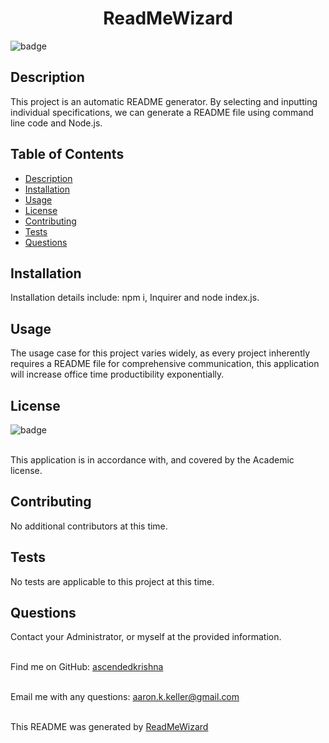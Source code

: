 
<h1 align="center">ReadMeWizard</h1>

![badge](https://img.shields.io/badge/License-Academic-brightgreen)<br />   

## Description
 This project is an automatic README generator. By selecting and inputting individual specifications, we can generate a README file using command line code and Node.js.

## Table of Contents
- [Description](#description)
- [Installation](#installation)
- [Usage](#usage)
- [License](#license)
- [Contributing](#contributing)
- [Tests](#tests)
- [Questions](#questions)

## Installation
 Installation details include: npm i, Inquirer and node index.js.

## Usage
 The usage case for this project varies widely, as every project inherently requires a README file for comprehensive communication, this application will increase office time productibility exponentially.

## License
![badge](https://img.shields.io/badge/License-Academic-brightgreen)
<br /><br />

This application is in accordance with, and covered by the Academic license. 

## Contributing
 No additional contributors at this time.

## Tests
 No tests are applicable to this project at this time.

## Questions
 Contact your Administrator, or myself at the provided information.<br /><br />

Find me on GitHub: [ascendedkrishna](https://github.com/ascendedkrishna)<br /><br />

Email me with any questions: aaron.k.keller@gmail.com<br /><br />

This README was generated by [ReadMeWizard](https://github.com/ascendedkrishna/ReadMeWizard) 
